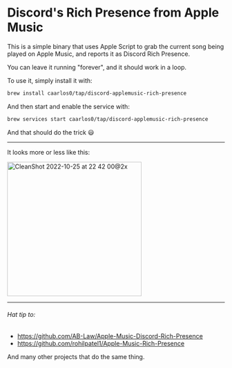 # Discord's Rich Presence from Apple Music

This is a simple binary that uses Apple Script to grab the current song being
played on Apple Music, and reports it as Discord Rich Presence.

You can leave it running "forever", and it should work in a loop.

To use it, simply install it with:

```sh
brew install caarlos0/tap/discord-applemusic-rich-presence
```

And then start and enable the service with:

```sh
brew services start caarlos0/tap/discord-applemusic-rich-presence
```

And that should do the trick 😃

---

It looks more or less like this:

<img width="311" alt="CleanShot 2022-10-25 at 22 42 00@2x" src="https://user-images.githubusercontent.com/245435/197914697-9c9d8060-54f7-4768-903f-ccce98f91242.png">

---

###### Hat tip to:

- https://github.com/AB-Law/Apple-Music-Discord-Rich-Presence
- https://github.com/rohilpatel1/Apple-Music-Rich-Presence

And many other projects that do the same thing.
